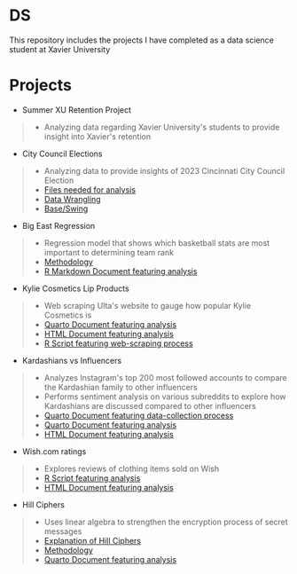 # DS
This repository includes the projects I have completed as a data science student at Xavier University
# Projects
* Summer XU Retention Project
> * Analyzing data regarding Xavier University's students to provide insight into Xavier's retention
* City Council Elections
> * Analyzing data to provide insights of 2023 Cincinnati City Council Election
> * [Files needed for analysis](https://github.com/oliviadelffs/DS/blob/main/Files%20for%20City%20Council.zip)
> * [Data Wrangling](https://github.com/oliviadelffs/DS/blob/main/Data%20Wrangling.Rmd)
> * [Base/Swing](https://github.com/oliviadelffs/DS/blob/main/Base%20Swing.Rmd)
* Big East Regression
> * Regression model that shows which basketball stats are most important to determining team rank
> * [Methodology](https://github.com/oliviadelffs/DS/blob/main/Big%20East%20Regression%20Paper.pdf)
> * [R Markdown Document featuring analysis](https://github.com/oliviadelffs/DS/blob/main/Big%20East%20Regression.Rmd)
* Kylie Cosmetics Lip Products
> * Web scraping Ulta's website to gauge how popular Kylie Cosmetics is
> * [Quarto Document featuring analysis](https://github.com/oliviadelffs/DS/blob/main/Kylie%20Cosmetics.qmd)
> * [HTML Document featuring analysis](https://rpubs.com/delffso/1126846)
> * [R Script featuring web-scraping process](https://github.com/oliviadelffs/DS/blob/main/Kylie%20Cosmetics%20Scraping.R)
* Kardashians vs Influencers
> * Analyzes Instagram's top 200 most followed accounts to compare the Kardashian family to other influencers
> * Performs sentiment analysis on various subreddits to explore how Kardashians are discussed compared to other influencers
> * [Quarto Document featuring data-collection process](https://github.com/oliviadelffs/DS/blob/main/Kylie%20Cosmetics%20Scraping.R)
> * [Quarto Document featuring analysis](https://github.com/oliviadelffs/DS/blob/main/Final%20Project.qmd)
> * [HTML Document featuring analysis](https://rpubs.com/delffso/1130928)
* Wish.com ratings
> * Explores reviews of clothing items sold on Wish
> * [R Script featuring analysis](https://github.com/oliviadelffs/DS/blob/main/Assignment%203.R)
> * [HTML Document featuring analysis](https://rpubs.com/delffso/wish-ratings)
* Hill Ciphers
> * Uses linear algebra to strengthen the encryption process of secret messages
> * [Explanation of Hill Ciphers](https://github.com/oliviadelffs/DS/blob/main/Hill%20Cipher%20Presentation%20-%20Olivia%20Delffs.pdf)
> * [Methodology](https://github.com/oliviadelffs/DS/blob/main/Hill-Cyphers.pdf)
> * [Quarto Document featuring analysis](https://github.com/oliviadelffs/DS/blob/main/Hill%20Cyphers.qmd)
